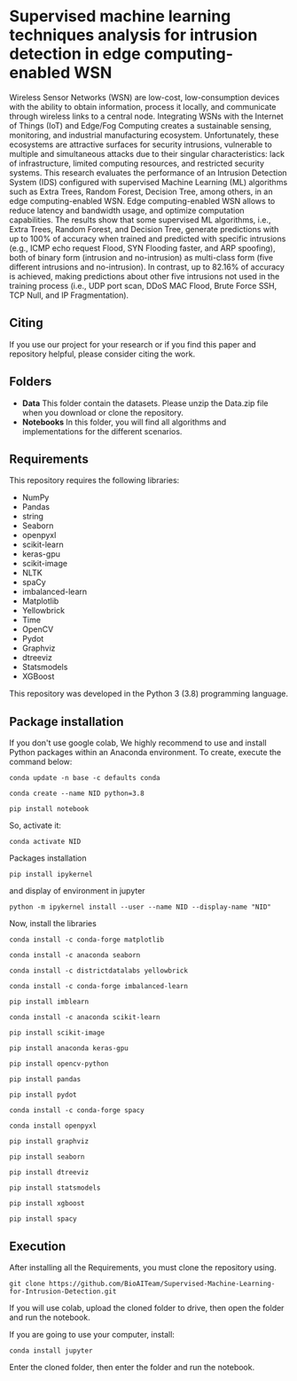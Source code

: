 # Supervised machine learning techniques analysis for intrusion detection in edge computing-enabled WSN
Wireless Sensor Networks (WSN) are low-cost, low-consumption devices with the ability to obtain information, process it locally, and communicate through wireless links to a central node. Integrating WSNs with the Internet of Things (IoT) and Edge/Fog Computing creates a sustainable sensing, monitoring, and industrial manufacturing ecosystem. Unfortunately, these ecosystems are attractive surfaces for security intrusions, vulnerable to multiple and simultaneous attacks due to their singular characteristics: lack of infrastructure, limited computing resources, and restricted security systems. This research evaluates the performance of an Intrusion Detection System (IDS) configured with supervised Machine Learning (ML) algorithms such as Extra Trees, Random Forest, Decision Tree, among others, in an edge computing-enabled WSN. Edge computing-enabled WSN allows to reduce latency and bandwidth usage, and optimize computation capabilities. The results show that some supervised ML algorithms, i.e., Extra Trees, Random Forest, and Decision Tree, generate predictions with up to 100% of accuracy when trained and predicted with specific intrusions  (e.g., ICMP echo request Flood, SYN Flooding faster, and ARP spoofing), both of binary form (intrusion and no-intrusion) as multi-class form (five different intrusions and no-intrusion). In contrast, up to 82.16% of accuracy is achieved, making predictions about other five intrusions not used in the training process (i.e., UDP port scan, DDoS MAC Flood, Brute Force SSH, TCP Null, and IP Fragmentation).

## Citing

If you use our project for your research or if you find this paper and repository helpful, please consider citing the work.

## Folders

- **Data** This folder contain the datasets. Please unzip the Data.zip file when you download or clone the repository.
- **Notebooks** In this folder, you will find all algorithms and implementations for the different scenarios. 

## Requirements
This repository requires the following libraries:

- NumPy
- Pandas
- string
- Seaborn
- openpyxl
- scikit-learn
- keras-gpu
- scikit-image
- NLTK
- spaCy
- imbalanced-learn
- Matplotlib
- Yellowbrick
- Time
- OpenCV
- Pydot
- Graphviz
- dtreeviz
- Statsmodels
- XGBoost

This repository was developed in the Python 3 (3.8) programming language.

## Package installation

If you don't use google colab, We highly recommend to use and install Python packages within an Anaconda environment. To create, execute the command below:
```
conda update -n base -c defaults conda
```
```
conda create --name NID python=3.8
```
```
pip install notebook
```
So, activate it:
```
conda activate NID
```
Packages installation
```
pip install ipykernel
```
and display of environment in jupyter
```
python -m ipykernel install --user --name NID --display-name "NID"
```
Now, install the libraries
```
conda install -c conda-forge matplotlib
```
```
conda install -c anaconda seaborn
```
```
conda install -c districtdatalabs yellowbrick
```
```
conda install -c conda-forge imbalanced-learn
```
```
pip install imblearn
```
```
conda install -c anaconda scikit-learn
```
```
pip install scikit-image
```
```
pip install anaconda keras-gpu
```
```
pip install opencv-python
```
```
pip install pandas
```
```
pip install pydot
```
```
conda install -c conda-forge spacy
```
```
conda install openpyxl
```
```
pip install graphviz
```
```
pip install seaborn
```
```
pip install dtreeviz
```
```
pip install statsmodels
```
```
pip install xgboost
```
```
pip install spacy
```

## Execution
After installing all the Requirements, you must clone the repository using.
```
git clone https://github.com/BioAITeam/Supervised-Machine-Learning-for-Intrusion-Detection.git
```
If you will use colab, upload the cloned folder to drive, then open the folder and run the notebook.

If you are going to use your computer, install:
```
conda install jupyter 
```
Enter the cloned folder, then enter the folder and run the notebook.


